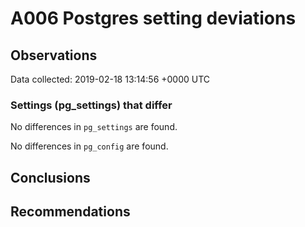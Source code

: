 # A006 Postgres setting deviations #

## Observations ##
Data collected: 2019-02-18 13:14:56 +0000 UTC  

### Settings (pg_settings) that differ ###

No differences in `pg_settings` are found.


No differences in `pg_config` are found.



## Conclusions ##


## Recommendations ##

